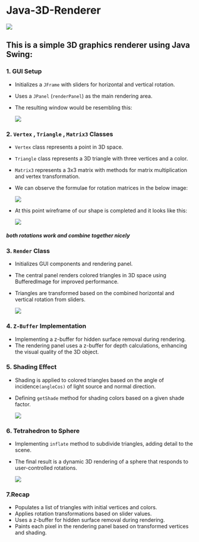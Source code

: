 # Java-3D-Renderer
![](https://github.com/NikhilKalloli/Java-3D-Renderer/blob/main/assets/tetrahedron.gif)

## This is a simple 3D graphics renderer using Java Swing:
### 1. GUI Setup

- Initializes a `JFrame` with sliders for horizontal and vertical rotation.
- Uses a `JPanel` (`renderPanel`) as the main rendering area.
- The resulting window would be resembling this:  
  
    ![](https://github.com/NikhilKalloli/Java-3D-Renderer/blob/main/assets/frame1.png)

### 2. `Vertex` , `Triangle` , `Matrix3` Classes

- `Vertex` class represents a point in 3D space.
- `Triangle` class represents a 3D triangle with three vertices and a color.
-  `Matrix3` represents a 3x3 matrix with methods for matrix multiplication and vertex transformation.
-  We can observe the formulae for rotation matrices in the below image:

    ![](https://github.com/NikhilKalloli/Java-3D-Renderer/blob/main/assets/rotation.png)  
- At this point wireframe of our shape is completed and it looks like this:  
    
    ![](https://github.com/NikhilKalloli/Java-3D-Renderer/blob/main/assets/frame2.png)  
##### both rotations work and combine together nicely



### 3. `Render` Class

- Initializes GUI components and rendering panel.
- The central panel renders colored triangles in 3D space using BufferedImage for improved performance.
- Triangles are transformed based on the combined horizontal and vertical rotation from sliders.
         
    ![](https://github.com/NikhilKalloli/Java-3D-Renderer/blob/main/assets/frame3.png)

 ### 4. `Z-Buffer` Implementation 
- Implementing a z-buffer for hidden surface removal during rendering.
- The rendering panel uses a z-buffer for depth calculations, enhancing the visual quality of the 3D object.

### 5. Shading Effect
- Shading is applied to colored triangles based on the angle of incidence`(angleCos)` of light source and normal direction.
- Defining `getShade` method for shading colors based on a given shade factor.
    
    ![](https://github.com/NikhilKalloli/Java-3D-Renderer/blob/main/assets/frame5.png)



### 6. Tetrahedron to Sphere
- Implementing `inflate` method to subdivide triangles, adding detail to the scene.
- The final result is a dynamic 3D rendering of a sphere that responds to user-controlled rotations.

    ![](https://github.com/NikhilKalloli/Java-3D-Renderer/blob/main/assets/frame6.png)



### 7.Recap

- Populates a list of triangles with initial vertices and colors.
- Applies rotation transformations based on slider values.
- Uses a z-buffer for hidden surface removal during rendering.
- Paints each pixel in the rendering panel based on transformed vertices and shading.




